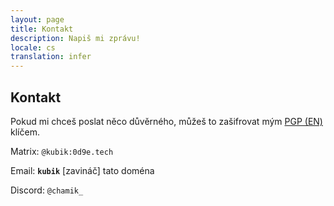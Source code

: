 ```yaml
---
layout: page
title: Kontakt
description: Napiš mi zprávu!
locale: cs
translation: infer
---
```


## Kontakt

Pokud mi chceš poslat něco důvěrného, můžeš to zašifrovat mým [PGP (EN)](/contact/pgp) klíčem.

Matrix: `@kubik:0d9e.tech`

Email: **`kubik`** [zavináč] tato doména

Discord: `@chamik_`